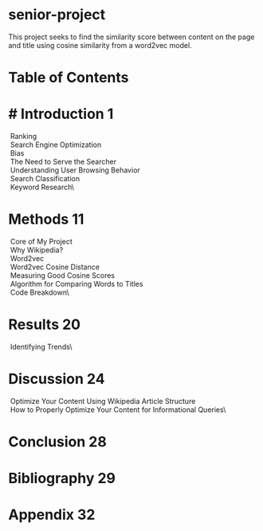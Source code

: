 # senior-project
This project seeks to find the similarity score between content on the page and title using cosine similarity from a word2vec model.
# Table of Contents
# # Introduction 1
&nbsp;Ranking\
&nbsp;Search Engine Optimization\
 &nbsp;Bias\
 &nbsp;The Need to Serve the Searcher\
 &nbsp;Understanding User Browsing Behavior\
 &nbsp;Search Classification\
 &nbsp;Keyword Research\
# Methods 11
 &nbsp;Core of My Project\
 &nbsp;Why Wikipedia?\
 &nbsp;Word2vec\
 &nbsp;Word2vec Cosine Distance\
 &nbsp;Measuring Good Cosine Scores\
 &nbsp;Algorithm for Comparing Words to Titles\
 &nbsp;Code Breakdown\
# Results 20
 &nbsp;Identifying Trends\
# Discussion 24
 &nbsp;Optimize Your Content Using Wikipedia Article Structure\
 &nbsp;How to Properly Optimize Your Content for Informational Queries\
# Conclusion 28
# Bibliography 29
# Appendix 32
